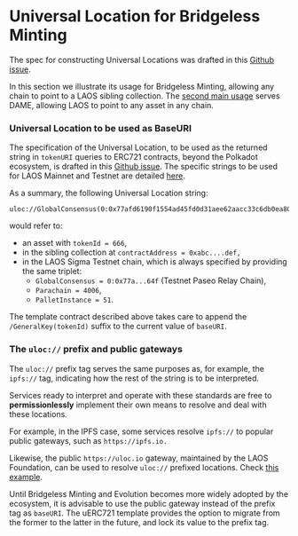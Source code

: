 # Universal Location for Bridgeless Minting

The spec for constructing Universal Locations was drafted in this [Github issue](https://github.com/freeverseio/laos/issues/177).&#x20;

In this section we illustrate its usage for Bridgeless Minting, allowing any chain to point to a LAOS sibling collection. The [second main usage](../dame/universal-location-for-dame) serves DAME, allowing LAOS to point to any asset in any chain.

### Universal Location to be used as BaseURI

The specification of the Universal Location, to be used as the returned string in `tokenURI` queries to ERC721 contracts, beyond the Polkadot ecosystem, is drafted in this [Github issue](https://github.com/freeverseio/laos/issues/177).  The specific strings to be used for LAOS Mainnet and Testnet are detailed [here](./laos-and-its-testnet).

As a summary, the following Universal Location string:

```
uloc://GlobalConsensus(0:0x77afd6190f1554ad45fd0d31aee62aacc33c6db0ea801129acb813f913e0764f)/Parachain(4006)/PalletInstance(51)/AccountKey20(0xabc....def)/GeneralKey(666)
```

&#x20;would refer to:

* an asset with `tokenId = 666`,
* in the sibling collection at `contractAddress = 0xabc....def,`
* in the LAOS Sigma Testnet chain, which is always specified by providing the same triplet:
  * `GlobalConsensus = 0:0x77a...64f` (Testnet Paseo Relay Chain),
  * `Parachain = 4006`,
  * `PalletInstance = 51`.&#x20;

The template contract described above takes care to append the `/GeneralKey(tokenId)` suffix to the  current value of `baseURI`.

### The `uloc://` prefix and public gateways

The `uloc://` prefix tag serves the same purposes as, for example, the `ipfs://` tag, indicating how the rest of the string is to be interpreted.

Services ready to interpret and operate with these standards are free to **permissionlessly** implement their own means to resolve and deal with these locations.

For example, in the IPFS case, some services resolve `ipfs://`  to popular public gateways, such as `https://ipfs.io.`&#x20;

Likewise, the public `https://uloc.io` gateway, maintained by the LAOS Foundation, can be used to resolve `uloc://` prefixed locations. Check [this example](https://uloc.io/GlobalConsensus\(2\)/Parachain\(3370\)/PalletInstance\(51\)/AccountKey20\(0xFffFFFFFFfFfFFFFfFFfFFFe0000000000000000\)/GeneralKey\(2117177865313235697172373569158509151370659628068\)).

Until Bridgeless Minting and Evolution becomes more widely adopted by the ecosystem, it is advisable to use the public gateway instead of the prefix tag as `baseURI`. The uERC721 template provides the option to migrate from the former to the latter in the future, and lock its value to the prefix tag.
